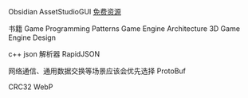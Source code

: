Obsidian
AssetStudioGUI
[免费资源](https://www.kenney.nl/assets)

书籍
Game Programming Patterns
Game Engine Architecture
3D Game Engine Design

c++ json 解析器
RapidJSON

网络通信、通用数据交换等场景应该会优先选择 ProtoBuf

CRC32
WebP
